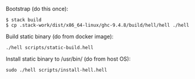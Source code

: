 Bootstrap (do this once):

    $ stack build
    $ cp .stack-work/dist/x86_64-linux/ghc-9.4.8/build/hell/hell ./hell

Build static binary (do from docker image):

    ./hell scripts/static-build.hell

Install static binary to /usr/bin/ (do from host OS):

    sudo ./hell scripts/install-hell.hell
